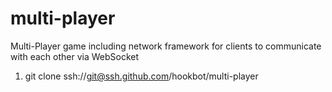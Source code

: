# multi-player

Multi-Player game including network framework for clients to communicate with each other via WebSocket

1. git clone ssh://git@ssh.github.com/hookbot/multi-player
